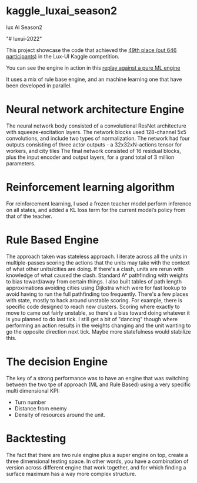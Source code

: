 # kaggle_luxai_season2
lux Ai Season2

"# luxui-2022" 

This project showcase the code that achieved the [49th place (out 646 participants)](https://www.kaggle.com/competitions/lux-ai-season-2/leaderboard) in the Lux-UI Kaggle competition.

You can see the engine in action in this [replay against a pure ML engine](https://s2vis.lux-ai.org/#/visualizer?input=https%3A%2F%2Fwww.kaggle.com%2Fcompetitions%2Flux-ai-season-2%2Fleaderboard%3Fdialog%3Depisodes-episode-51766491)

It uses a mix of rule base engine, and an machine learning one that have been developed in parallel.

# Neural network architecture Engine
The neural network body consisted of a convolutional ResNet architecture with squeeze-excitation layers. 
The network blocks used 128-channel 5x5 convolutions, and include two types of normalization. 
The network had four outputs consisting of three actor outputs - a 32x32xN-actions tensor for workers, and city tiles 
The final network consisted of 16 residual blocks, plus the input encoder and output layers, for a grand total of 3 million parameters.

# Reinforcement learning algorithm
For reinforcement learning, I used a frozen teacher model perform inference on all states, and added a KL loss term for the current model’s policy from that of the teacher. 

# Rule Based Engine
The approach taken was stateless approach. 
I iterate across all the units in multiple-passes scoring the actions that the units may take with the context of what other units/cities are doing. If there's a clash, units are rerun with knowledge of what caused the clash. Standard A* pathfinding with weights to bias toward/away from certain things. I also built tables of path length approximations avoiding cities using Dijkstra which were for fast lookup to avoid having to run the full pathfinding too frequently.
There's a few places with state, mostly to hack around unstable scoring. For example, there is specific code designed to reach new clusters. Scoring where exactly to move to came out fairly unstable, so there's a bias toward doing whatever it is you planned to do last tick. I still get a bit of "dancing" though where performing an action results in the weights changing and the unit wanting to go the opposite direction next tick. Maybe more statefulness would stabilize this.

# The decision Engine
The key of a strong performance was to have an engine that was switching between the two tpe of approach (ML and Rule Based) using a very specific multi dimensional KPI:
- Turn number
- Distance from enemy
- Density of resources around the unit.

# Backtesting
The fact that there are two rule engine plus a super engine on top, create a three dimensional testing space. 
In other words, you have a combination of version across different engine that work together, and for which finding a surface maximum has a way more complex structure.

